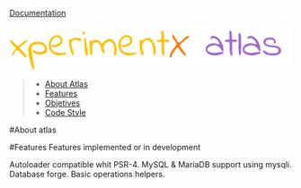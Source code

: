 [Documentation](../README.md) 

![xperimentx atlas](../images/atlas.png) 

> * [About Atlas](README.md)
> * [Features](README.md)
> * [Objetives](Objetives.md)
> * [Code Style](Code-style.md)

#About atlas

#Features
Features implemented or in development

Autoloader compatible whit PSR-4.
MySQL & MariaDB support using mysqli.
Database forge.
Basic operations helpers.
